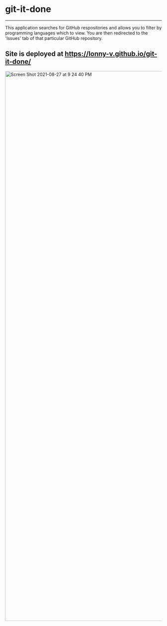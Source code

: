 # git-it-done
---
This application searches for GitHub respositories and allows you to filter by programming languages which to view. You are then redirected to the 'Issues' tab of that particular GitHub repository.

Site is deployed at https://lonny-v.github.io/git-it-done/
---
<img width="1765" alt="Screen Shot 2021-08-27 at 9 24 40 PM" src="https://user-images.githubusercontent.com/86137077/131204884-4951866c-5c1a-4a87-a100-1f91f459414e.png">
